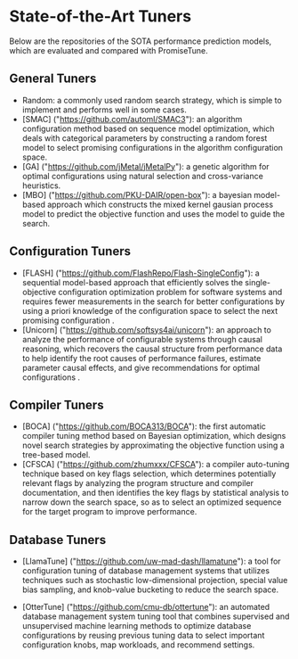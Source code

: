 
# State-of-the-Art Tuners

Below are the repositories of the SOTA performance prediction models, which are evaluated and compared with PromiseTune.

## General Tuners
 - Random: a commonly used random search strategy, which is simple to implement and performs well in some cases.
 - [SMAC] ("https://github.com/automl/SMAC3"): an algorithm configuration method based on sequence model optimization, which deals with categorical parameters by constructing a random forest model to select promising configurations in the algorithm configuration space.
 - [GA] ("https://github.com/jMetal/jMetalPy"): a genetic algorithm for optimal configurations using natural selection and cross-variance heuristics.
 - [MBO] ("https://github.com/PKU-DAIR/open-box"): a bayesian model-based approach which constructs the mixed kernel gausian process model to predict the objective function and uses the model to guide the search.


## Configuration Tuners
 - [FLASH] ("https://github.com/FlashRepo/Flash-SingleConfig"): a sequential model-based approach that efficiently solves the single-objective configuration optimization problem for software systems and requires fewer measurements in the search for better configurations by using a priori knowledge of the configuration space to select the next promising configuration .
 - [Unicorn] ("https://github.com/softsys4ai/unicorn"): an approach to analyze the performance of configurable systems through causal reasoning, which recovers the causal structure from performance data to help identify the root causes of performance failures, estimate parameter causal effects, and give recommendations for optimal configurations .

## Compiler Tuners
 - [BOCA] ("https://github.com/BOCA313/BOCA"): the first automatic compiler tuning method based on Bayesian optimization, which designs novel search strategies by approximating the objective function using a tree-based model.
 - [CFSCA] ("https://github.com/zhumxxx/CFSCA"): a compiler auto-tuning technique based on key flags selection, which determines potentially relevant flags by analyzing the program structure and compiler documentation, and then identifies the key flags by statistical analysis to narrow down the search space, so as to select an optimized sequence for the target program to improve performance.

## Database Tuners
 - [LlamaTune] ("https://github.com/uw-mad-dash/llamatune"): a tool for configuration tuning of database management systems that utilizes techniques such as stochastic low-dimensional projection, special value bias sampling, and knob-value bucketing to reduce the search space.

 - [OtterTune] ("https://github.com/cmu-db/ottertune"): an automated database management system tuning tool that combines supervised and unsupervised machine learning methods to optimize database configurations by reusing previous tuning data to select important configuration knobs, map workloads, and recommend settings.